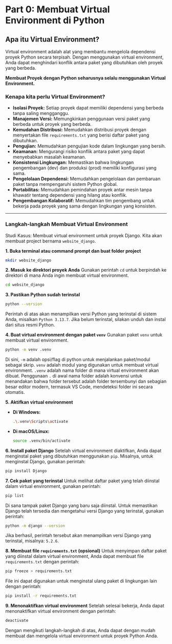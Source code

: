 # Part 0: Membuat Virtual Environment di Python

## Apa itu Virtual Environment?

Virtual environment adalah alat yang membantu mengelola dependensi proyek Python secara terpisah. Dengan menggunakan virtual environment, Anda dapat menghindari konflik antara paket yang dibutuhkan oleh proyek yang berbeda.

**Membuat Proyek dengan Python seharusnya selalu menggunakan Virtual Environment.**

### Kenapa kita perlu Virtual Environment?

*   **Isolasi Proyek:** Setiap proyek dapat memiliki dependensi yang berbeda tanpa saling mengganggu.
*   **Manajemen Versi:** Memungkinkan penggunaan versi paket yang berbeda untuk proyek yang berbeda.
*   **Kemudahan Distribusi:** Memudahkan distribusi proyek dengan menyertakan file `requirements.txt` yang berisi daftar paket yang dibutuhkan.
*   **Pengujian:** Memudahkan pengujian kode dalam lingkungan yang bersih.
*   **Keamanan:** Mengurangi risiko konflik antara paket yang dapat menyebabkan masalah keamanan.
*   **Konsistensi Lingkungan:** Memastikan bahwa lingkungan pengembangan (dev) dan produksi (prod) memiliki konfigurasi yang sama.
*   **Pengelolaan Dependensi:** Memudahkan pengelolaan dan pembaruan paket tanpa mempengaruhi sistem Python global.
*   **Portabilitas:** Memudahkan pemindahan proyek antar mesin tanpa khawatir tentang dependensi yang hilang atau konflik.
*   **Pengembangan Kolaboratif:** Memudahkan tim pengembang untuk bekerja pada proyek yang sama dengan lingkungan yang konsisten.

---

### Langkah-langkah Membuat Virtual Environment

Studi Kasus: Membuat virtual environment untuk proyek Django. Kita akan membuat project bernama `website_django`.

**1. Buka terminal atau command prompt dan buat folder project**
```bash
mkdir website_django
```

**2. Masuk ke direktori proyek Anda**
Gunakan perintah `cd` untuk berpindah ke direktori di mana Anda ingin membuat virtual environment.
```bash
cd website_django
```

**3. Pastikan Python sudah terinstal**
```bash
python --version
```
Perintah di atas akan menampilkan versi Python yang terinstal di sistem Anda, misalkan `Python 3.13.7`. Jika belum terinstal, silakan unduh dan instal dari situs resmi Python.

**4. Buat virtual environment dengan paket `venv`**
Gunakan paket `venv` untuk membuat virtual environment.
```bash
python -m venv .venv
```
Di sini, `-m` adalah opsi/flag di python untuk menjalankan paket/modul sebagai skrip. `venv` adalah modul yang digunakan untuk membuat virtual environment. `.venv` adalah nama folder di mana virtual environment akan dibuat. Penggunaan `.` di awal nama folder adalah konvensi untuk menandakan bahwa folder tersebut adalah folder tersembunyi dan sebagian besar editor modern, termasuk VS Code, mendeteksi folder ini secara otomatis.

**5. Aktifkan virtual environment**

*   **Di Windows:**
    ```bash
    .\.venv\Scripts\activate
    ```
*   **Di macOS/Linux:**
    ```bash
    source .venv/bin/activate
    ```

**6. Install paket Django**
Setelah virtual environment diaktifkan, Anda dapat menginstal paket yang dibutuhkan menggunakan `pip`. Misalnya, untuk menginstal Django, gunakan perintah:
```bash
pip install Django
```

**7. Cek paket yang terinstal**
Untuk melihat daftar paket yang telah diinstal dalam virtual environment, gunakan perintah:
```bash
pip list
```
Di sana tampak paket Django yang baru saja diinstal. Untuk memastikan Django telah tersedia dan mengetahui versi Django yang terinstal, gunakan perintah:
```bash
python -m django --version
```
Jika berhasil, perintah tersebut akan menampilkan versi Django yang terinstal, misalnya: `5.2.6`.

**8. Membuat file `requirements.txt` (opsional)**
Untuk menyimpan daftar paket yang diinstal dalam virtual environment, Anda dapat membuat file `requirements.txt` dengan perintah:
```bash
pip freeze > requirements.txt
```
File ini dapat digunakan untuk menginstal ulang paket di lingkungan lain dengan perintah:
```bash
pip install -r requirements.txt
```

**9. Menonaktifkan virtual environment**
Setelah selesai bekerja, Anda dapat menonaktifkan virtual environment dengan perintah:
```bash
deactivate
```

Dengan mengikuti langkah-langkah di atas, Anda dapat dengan mudah membuat dan mengelola virtual environment untuk proyek Python Anda.